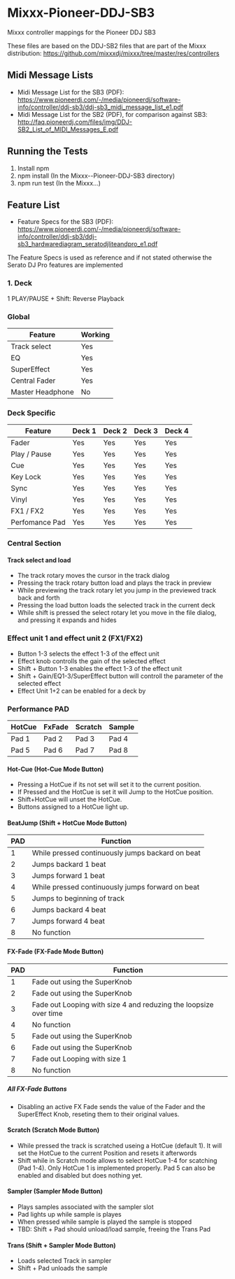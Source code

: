 # Mixxx-Pioneer-DDJ-SB3
Mixxx  controller mappings for the Pioneer DDJ SB3

These files are based on the DDJ-SB2 files that are part of the Mixxx distribution: https://github.com/mixxxdj/mixxx/tree/master/res/controllers

## Midi Message Lists
* Midi Message List for the SB3 (PDF): https://www.pioneerdj.com/-/media/pioneerdj/software-info/controller/ddj-sb3/ddj-sb3_midi_message_list_e1.pdf
* Midi Message List for the SB2 (PDF), for comparison against SB3: http://faq.pioneerdj.com/files/img/DDJ-SB2_List_of_MIDI_Messages_E.pdf

## Running the Tests
1. Install npm
1. npm install (In the Mixxx--Pioneer-DDJ-SB3 directory)
1. npm run test (In the Mixxx...)

## Feature List
* Feature Specs for the SB3 (PDF): https://www.pioneerdj.com/-/media/pioneerdj/software-info/controller/ddj-sb3/ddj-sb3_hardwarediagram_seratodjliteandpro_e1.pdf

The Feature Specs is used as reference and if not stated otherwise the Serato DJ Pro features are implemented

### 1. Deck

1 PLAY/PAUSE + Shift: Reverse Playback


### Global

| Feature          | Working |
|------------------|---------|
| Track select     | Yes     |
| EQ               | Yes     |
| SuperEffect      | Yes     |
| Central Fader    | Yes     |
| Master Headphone | No      |


### Deck Specific

| Feature        | Deck 1 | Deck 2 | Deck 3 | Deck 4 |
|----------------|--------|--------|--------|--------|
| Fader          | Yes    | Yes    | Yes    | Yes    |
| Play / Pause   | Yes    | Yes    | Yes    | Yes    |
| Cue            | Yes    | Yes    | Yes    | Yes    |
| Key Lock       | Yes    | Yes    | Yes    | Yes    |
| Sync           | Yes    | Yes    | Yes    | Yes    |
| Vinyl          | Yes    | Yes    | Yes    | Yes    |
| FX1 / FX2      | Yes    | Yes    | Yes    | Yes    |
| Perfomance Pad | Yes    | Yes    | Yes    | Yes    |

### Central Section

#### Track select and load

- The track rotary moves the cursor in the track dialog
- Pressing the track rotary button load and plays the track in preview
- While previewing the track rotary let you jump in the previewed track back and forth
- Pressing the load button loads the selected track in the current deck
- While shift is pressed the select rotary let you move in the file dialog, and pressing it expands and hides

### Effect unit 1 and effect unit 2 (FX1/FX2)

- Button 1-3 selects the effect 1-3 of the effect unit
- Effect knob controlls the gain of the selected effect
- Shift + Button 1-3 enables the effect 1-3 of the effect unit
- Shift + Gain/EQ1-3/SuperEffect button will controll the parameter of the selected effect
- Effect Unit 1+2 can be enabled for a deck by

### Performance PAD

| HotCue | FxFade | Scratch | Sample |
|--------|--------|---------|--------|
| Pad 1  | Pad 2  | Pad 3   | Pad 4  |
| Pad 5  | Pad 6  | Pad 7   | Pad 8  |


#### Hot-Cue (Hot-Cue Mode Button)

- Pressing a HotCue if its not set will set it to the current position.
- If Pressed and the HotCue is set it will Jump to the HotCue position.
- Shift+HotCue will unset the HotCue.
- Buttons assigned to a HotCue light up.

#### BeatJump (Shift + HotCue Mode Button)

| PAD | Function                                                           |
|-----|--------------------------------------------------------------------|
| 1   | While pressed continuously jumps backard on beat                   |
| 2   | Jumps backard 1 beat                                               |
| 3   | Jumps forward 1 beat                                               |
| 4   | While pressed continuously jumps forward on beat                   |
| 5   | Jumps to beginning of track                                        |
| 6   | Jumps backard 4 beat                                               |
| 7   | Jumps forward 4 beat                                               |
| 8   | No function                                                        |

#### FX-Fade (FX-Fade Mode Button)

| PAD | Function                                                           |
|-----|--------------------------------------------------------------------|
| 1   | Fade out using the SuperKnob                                       |
| 2   | Fade out using the SuperKnob                                       |
| 3   | Fade out Looping with size 4 and reduzing the loopsize over time   |
| 4   | No function                                                        |
| 5   | Fade out using the SuperKnob                                       |
| 6   | Fade out using the SuperKnob                                       |
| 7   | Fade out Looping with size 1                                       |
| 8   | No function                                                        |

##### All FX-Fade Buttons

- Disabling an active FX Fade sends the value of the Fader and the SuperEffect Knob, reseting them to their original values.

#### Scratch (Scratch Mode Button)

- While pressed the track is scratched useing a HotCue (default 1). It will set the HotCue to the current Position and resets it afterwords
- Shift while in Scratch mode allows to select HotCue 1-4 for scatching (Pad 1-4). Only HotCue 1 is implemented properly. Pad 5 can also be enabled and disabled but does nothing yet.

#### Sampler (Sampler Mode Button)

- Plays samples associated with the sampler slot
- Pad lights up while sample is playes
- When pressed while sample is played the sample is stopped
- TBD: Shift + Pad should unload/load sample, freeing the Trans Pad

#### Trans (Shift + Sampler Mode Button)

- Loads selected Track in sampler
- Shift + Pad unloads the sample
